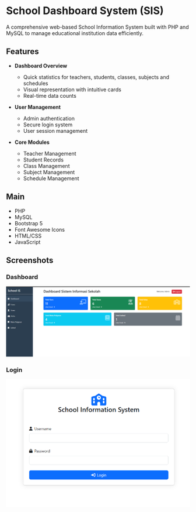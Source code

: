 # School Dashboard System (SIS)

A comprehensive web-based School Information System built with PHP and MySQL to manage educational institution data efficiently.

## Features

- **Dashboard Overview**
  - Quick statistics for teachers, students, classes, subjects and schedules
  - Visual representation with intuitive cards
  - Real-time data counts

- **User Management**
  - Admin authentication
  - Secure login system
  - User session management

- **Core Modules**
  - Teacher Management
  - Student Records
  - Class Management 
  - Subject Management
  - Schedule Management

## Main

- PHP
- MySQL
- Bootstrap 5
- Font Awesome Icons
- HTML/CSS
- JavaScript

## Screenshots

### Dashboard
![Dashboard](SDSS.png)


### Login
![Login](SDS.png)

